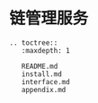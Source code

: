 # 链管理服务

```eval_rst
.. toctree::
   :maxdepth: 1

   README.md
   install.md
   interface.md
   appendix.md
```
